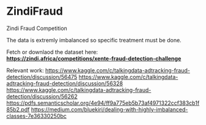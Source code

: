 # ZindiFraud
Zindi Fraud Competition 

The data is extremly imbalanced so specific treatment must be done.

Fetch or downlaod the dataset here:
<b>https://zindi.africa/competitions/xente-fraud-detection-challenge</b>

Relevant work: 
https://www.kaggle.com/c/talkingdata-adtracking-fraud-detection/discussion/56475
https://www.kaggle.com/c/talkingdata-adtracking-fraud-detection/discussion/56328
https://www.kaggle.com/c/talkingdata-adtracking-fraud-detection/discussion/56262
https://pdfs.semanticscholar.org/4e94/ff9a775eb5b73af4971322ccf383cb1f85b2.pdf
https://medium.com/bluekiri/dealing-with-highly-imbalanced-classes-7e36330250bc
